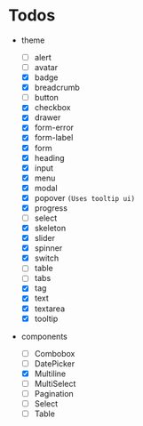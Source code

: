 # Todos

- theme

  - [ ] alert
  - [ ] avatar
  - [x] badge
  - [x] breadcrumb
  - [ ] button
  - [x] checkbox
  - [x] drawer
  - [x] form-error
  - [x] form-label
  - [x] form
  - [x] heading
  - [x] input
  - [x] menu
  - [x] modal
  - [x] popover `(Uses tooltip ui)`
  - [x] progress
  - [ ] select
  - [x] skeleton
  - [x] slider
  - [x] spinner
  - [x] switch
  - [ ] table
  - [ ] tabs
  - [x] tag
  - [x] text
  - [x] textarea
  - [x] tooltip

- components

  - [ ] Combobox
  - [ ] DatePicker
  - [x] Multiline
  - [ ] MultiSelect
  - [ ] Pagination
  - [ ] Select
  - [ ] Table
